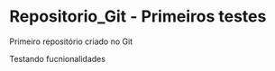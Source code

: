 # Repositorio_Git - Primeiros testes
Primeiro repositório criado no Git

Testando fucnionalidades
 

